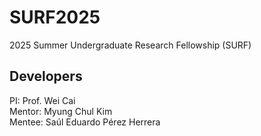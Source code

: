 # SURF2025
2025 Summer Undergraduate Research Fellowship (SURF)

## Developers
PI: Prof. Wei Cai  
Mentor: Myung Chul Kim  
Mentee: Saúl Eduardo Pérez Herrera
